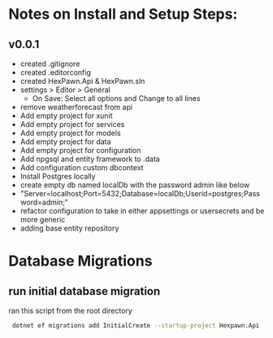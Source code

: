 
# Notes on Install and Setup Steps:

## v0.0.1

- created .gitignore
- created .editorconfig
- created HexPawn.Api & HexPawn.sln
- settings > Editor > General
    - On Save: Select all options and Change to all lines
- remove weatherforecast from api
- Add empty project for xunit
- Add empty project for services
- Add empty project for models
- Add empty project for data
- Add empty project for configuration
- Add npgsql and entity framework to .data
- Add configuration custom dbcontext
- Install Postgres locally
- create empty db named localDb with the password admin like below
- "Server=localhost;Port=5432;Database=localDb;Userid=postgres;Password=admin;"
- refactor configuration to take in either appsettings or usersecrets and be more generic
- adding base entity repository

# Database Migrations

## run initial database migration 

ran this script from the root directory

```bash
 dotnet ef migrations add InitialCreate --startup-project Hexpawn.Api --project HexPawn.Configuration  --output-dir "../HexPawn.Data/Migrations" --context ApplicationDbContext --json
```
